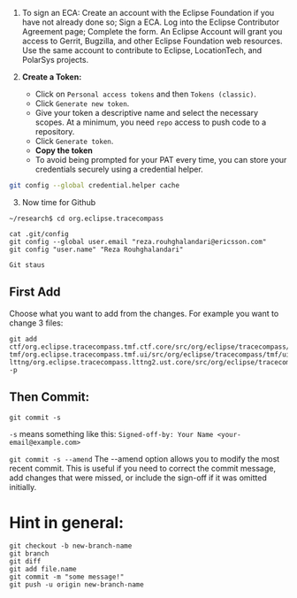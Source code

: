 1. To sign an ECA:
Create an account with the Eclipse Foundation if you have not already done so;
Sign a ECA.
Log into the Eclipse Contributor Agreement page;
Complete the form.
An Eclipse Account will grant you access to Gerrit, Bugzilla, and other Eclipse Foundation web resources.
Use the same account to contribute to Eclipse, LocationTech, and PolarSys projects.



2. **Create a Token:**
   - Click on `Personal access tokens` and then `Tokens (classic)`.
   - Click `Generate new token`.
   - Give your token a descriptive name and select the necessary scopes. At a minimum, you need `repo` access to push code to a repository.
   - Click `Generate token`.
   - **Copy the token**
   - To avoid being prompted for your PAT every time, you can store your credentials securely using a credential helper.
  ```bash
  git config --global credential.helper cache
  ```




3. Now time for Github
```
~/research$ cd org.eclipse.tracecompass
```

```
cat .git/config 
git config --global user.email "reza.rouhghalandari@ericsson.com"
git config "user.name" "Reza Rouhghalandari"
```


```
Git staus
```
## First Add
Choose what you want to add from the changes. For example you want to change 3 files: 

```
git add ctf/org.eclipse.tracecompass.tmf.ctf.core/src/org/eclipse/tracecompass/tmf/ctf/core/trace/CtfTmfTrace.java
tmf/org.eclipse.tracecompass.tmf.ui/src/org/eclipse/tracecompass/tmf/ui/project/model/TmfTraceElement.java 
lttng/org.eclipse.tracecompass.lttng2.ust.core/src/org/eclipse/tracecompass/lttng2/ust/core/trace/LttngUstTrace.java -p 
```
## Then Commit: 
```
git commit -s
```
`-s` means something like this: `Signed-off-by: Your Name <your-email@example.com>`

``` git commit -s --amend ```
The --amend option allows you to modify the most recent commit. This is useful if you need to correct the commit message, add changes that were missed, or include the sign-off if it was omitted initially.



# Hint in general: 

```
git checkout -b new-branch-name
git branch
git diff
git add file.name
git commit -m "some message!"
git push -u origin new-branch-name
```

